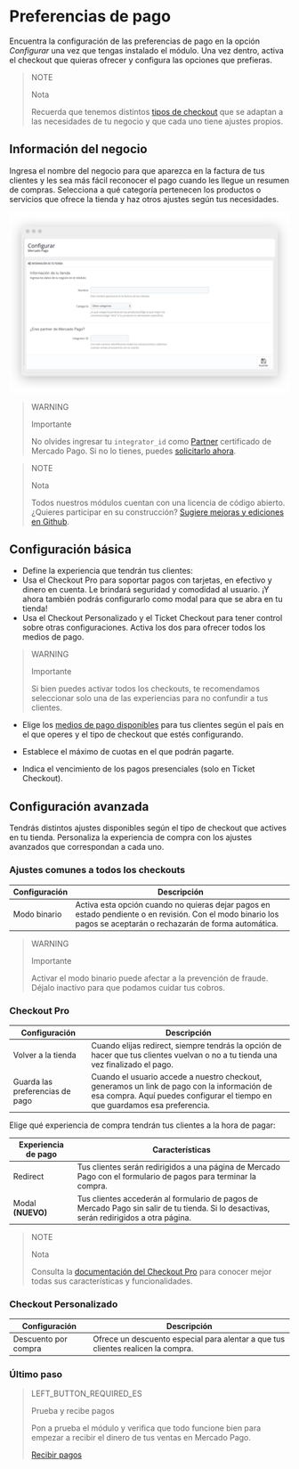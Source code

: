 # Preferencias de pago


Encuentra la configuración de las preferencias de pago en la opción *Configurar* una vez que tengas instalado el módulo. Una vez dentro, activa el checkout que quieras ofrecer y configura las opciones que prefieras.

> NOTE
>
> Nota
>
> Recuerda que tenemos distintos [tipos de checkout](https://www.mercadopago.com.ar/developers/es/guides/plugins/prestashop/introduction/#bookmark_tipos_de_checkout) que se adaptan a las necesidades de tu negocio y que cada uno tiene ajustes propios.

## Información del negocio

Ingresa el nombre del negocio para que aparezca en la factura de tus clientes y les sea más fácil reconocer el pago cuando les llegue un resumen de compras. Selecciona a qué categoría pertenecen los productos o servicios que ofrece la tienda y haz otros ajustes según tus necesidades.

![Información básica](/images/prestashop/preferences_es.jpg)

> WARNING
>
> Importante
>
> No olvides ingresar tu `integrator_id` como [Partner](https://partners.mercadopago.com/) certificado de Mercado Pago. Si no lo tienes, puedes [solicitarlo ahora](https://docs.google.com/forms/d/1EeO__nZuqHf4cb81NpwtDSybPT7COluSZVrXR4A8F7Q/viewform?edit_requested=true).

<span></span>

> NOTE
>
> Nota
>
> Todos nuestros módulos cuentan con una licencia de código abierto. ¿Quieres participar en su construcción? [Sugiere mejoras y ediciones en Github](https://github.com/mercadopago/cart-prestashop-7).

## Configuración básica

* Define la experiencia que tendrán tus clientes:
 * Usa el Checkout Pro para soportar pagos con tarjetas, en efectivo y dinero en cuenta. Le brindará seguridad y comodidad al usuario. ¡Y ahora también podrás configurarlo como modal para que se abra en tu tienda!
 * Usa el Checkout Personalizado y el Ticket Checkout para tener control sobre otras configuraciones. Activa los dos para ofrecer todos los medios de pago.

> WARNING
>
> Importante
>
> Si bien puedes activar todos los checkouts, te recomendamos seleccionar solo una de las experiencias para no confundir a tus clientes.

* Elige los [medios de pago disponibles](https://www.mercadopago.com.ar/developers/es/guides/localization/payment-methods/) para tus clientes según el país en el que operes y el tipo de checkout que estés configurando. 

* Establece el máximo de cuotas en el que podrán pagarte.

* Indica el vencimiento de los pagos presenciales (solo en Ticket Checkout).

## Configuración avanzada

Tendrás distintos ajustes disponibles según el tipo de checkout que actives en tu tienda. Personaliza la experiencia de compra con los ajustes avanzados que correspondan a cada uno.

### Ajustes comunes a todos los checkouts

| Configuración | Descripción                                                               	                |
|---------------|-----------------------------------------------------------------------------------------------|
| Modo binario  | Activa esta opción cuando no quieras dejar pagos en estado pendiente o en revisión. Con el modo binario los pagos se aceptarán o rechazarán de forma automática.|

> WARNING
>
> Importante
>
> Activar el modo binario puede afectar a la prevención de fraude. Déjalo inactivo para que podamos cuidar tus cobros.

### Checkout Pro

| Configuración                   | Descripción                                                              	                                   |
|---------------------------------|----------------------------------------------------------------------------------------------------------------|
| Volver a la tienda              | Cuando elijas redirect, siempre tendrás la opción de hacer que tus clientes vuelvan o no a tu tienda una vez finalizado el pago.|
| Guarda las preferencias de pago | Cuando el usuario accede a nuestro checkout, generamos un link de pago con la información de esa compra. Aquí puedes configurar el tiempo en que guardamos esa preferencia. |

Elige qué experiencia de compra tendrán tus clientes a la hora de pagar: 

| Experiencia de pago           | Características                                                              	                                 |
|-------------------------------|----------------------------------------------------------------------------------------------------------------|
| Redirect     	                | Tus clientes serán redirigidos a una página de Mercado Pago con el formulario de pagos para terminar la compra.|
| Modal **(NUEVO)**               | Tus clientes accederán al formulario de pagos de Mercado Pago sin salir de tu tienda. Si lo desactivas, serán redirigidos a otra página. |

> NOTE
>
> Nota
>
> Consulta la [documentación del Checkout Pro](https://www.mercadopago.com.ar/developers/es/guides/payments/web-payment-checkout/introduction/) para conocer mejor todas sus características y funcionalidades.

### Checkout Personalizado

| Configuración                   | Descripción                                                                      |
|---------------------------------|----------------------------------------------------------------------------------|
| Descuento por compra            | Ofrece un descuento especial para alentar a que tus clientes realicen la compra. |

### Último paso

> LEFT_BUTTON_REQUIRED_ES
>
> Prueba y recibe pagos
>
> Pon a prueba el módulo y verifica que todo funcione bien para empezar a recibir el dinero de tus ventas en Mercado Pago.
>
>
> [Recibir pagos](https://www.mercadopago.com.ar/developers/es/guides/plugins/prestashop/receive-payments/)